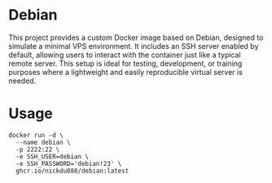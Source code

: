 # Debian

This project provides a custom Docker image based on Debian, designed to simulate a minimal VPS environment. It includes an SSH server enabled by default, allowing users to interact with the container just like a typical remote server. This setup is ideal for testing, development, or training purposes where a lightweight and easily reproducible virtual server is needed.

# Usage

```
docker run -d \
  --name debian \
  -p 2222:22 \
  -e SSH_USER=debian \
  -e SSH_PASSWORD='debian!23' \
  ghcr.io/nickdu088/debian:latest
```
